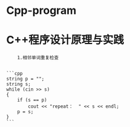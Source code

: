 # Cpp-program
C++程序设计原理与实践
====

		1.相邻单词重复检查
		

	```cpp	
	string p = "";
	string s;
	while (cin >> s)
	{
		if (s == p)
			cout << "repeat：  " << s << endl;
		p = s;
	}	
	```
	

